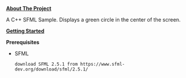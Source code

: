<u>**About The Project**</u>

A C++ SFML Sample. Displays a green circle in the center of the screen.

**<u>Getting Started</u>**

**Prerequisites**

* SFML

  `download SFML 2.5.1 from https://www.sfml-dev.org/download/sfml/2.5.1/`

